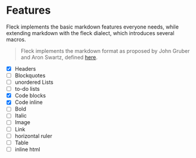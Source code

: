 # Features

Fleck implements the basic markdown features everyone needs, while extending markdown with the fleck dialect, which introduces several macros.

> Fleck implements the markdown format as proposed by John Gruber and Aron Swartz, defined [here](https://daringfireball.net/projects/markdown/syntax).

- [x] Headers
- [ ] Blockquotes
- [ ] unordered Lists
- [ ] to-do lists
- [x] Code blocks
- [x] Code inline
- [ ] Bold
- [ ] Italic
- [ ] Image
- [ ] Link
- [ ] horizontal ruler
- [ ] Table
- [ ] inline html
